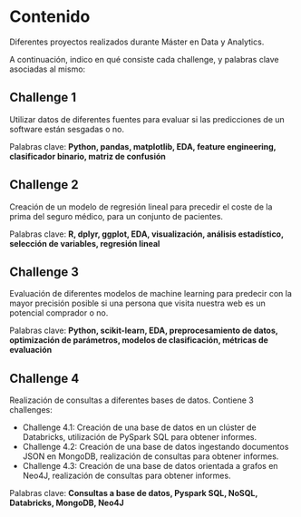 # Contenido
Diferentes proyectos realizados durante Máster en Data y Analytics.

A continuación, indico en qué consiste cada challenge, y palabras clave asociadas al mismo:

## Challenge 1
Utilizar datos de diferentes fuentes para evaluar si las predicciones de un software están sesgadas o no.

Palabras clave: **Python, pandas, matplotlib, EDA, feature engineering, clasificador binario, matriz de confusión**

## Challenge 2
Creación de un modelo de regresión lineal para precedir el coste de la prima del seguro médico, para un conjunto de pacientes.

Palabras clave: **R, dplyr, ggplot, EDA, visualización, análisis estadístico, selección de variables, regresión lineal**

##  Challenge 3
Evaluación de diferentes modelos de machine learning para predecir con la mayor precisión posible si una persona que visita nuestra web es un potencial comprador o no.

Palabras clave: **Python, scikit-learn, EDA, preprocesamiento de datos, optimización de parámetros, modelos de clasificación, métricas de evaluación**

##  Challenge 4
Realización de consultas a diferentes bases de datos. Contiene 3 challenges:
- Challenge 4.1: Creación de una base de datos en un clúster de Databricks, utilización de PySpark SQL para obtener informes.
- Challenge 4.2: Creación de una base de datos ingestando documentos JSON en MongoDB, realización de consultas para obtener informes.
- Challenge 4.3: Creación de una base de datos orientada a grafos en Neo4J, realización de consultas para obtener informes.

Palabras clave: **Consultas a base de datos, Pyspark SQL, NoSQL, Databricks, MongoDB, Neo4J**
